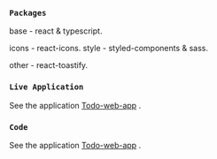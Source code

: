 ### `Packages`

base - react & typescript.

icons - react-icons.
style - styled-components & sass.

other - react-toastify.

### `Live Application`

See the application [Todo-web-app](https://ajay24897.github.io/Todo-web-app/) .

### `Code`

See the application [Todo-web-app](https://github.com/ajay24897/Todo-web-app) .
